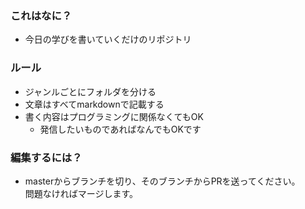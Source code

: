 ### これはなに？
- 今日の学びを書いていくだけのリポジトリ

### ルール
- ジャンルごとにフォルダを分ける
- 文章はすべてmarkdownで記載する
- 書く内容はプログラミングに関係なくてもOK
  - 発信したいものであればなんでもOKです

### 編集するには？
- masterからブランチを切り、そのブランチからPRを送ってください。  
問題なければマージします。
